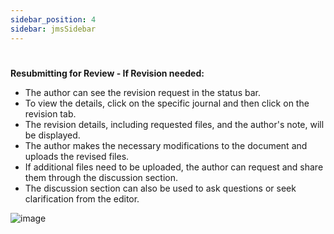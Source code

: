 ```yaml
---
sidebar_position: 4
sidebar: jmsSidebar
---
```

#

**Resubmitting for Review - If Revision needed:**

- The author can see the revision request in the status bar.
- To view the details, click on the specific journal and then click on the revision tab.
- The revision details, including requested files, and the author's note, will be displayed.
- The author makes the necessary modifications to the document and uploads the revised files.
- If additional files need to be uploaded, the author can request and share them through the discussion section.
- The discussion section can also be used to ask questions or seek clarification from the editor.

![image](https://cdn.kryoni.com/kryoni/images/icons/eo-production-flow.png)
